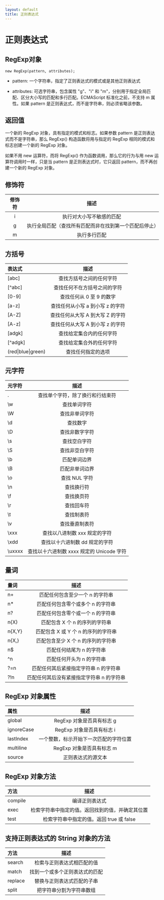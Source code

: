 ```yaml
---
layout: default
title: 正则表达式
---
```


# 正则表达式

## RegExp对象

`new RegExp(pattern, attributes);`

- pattern: 一个字符串，指定了正则表达式的模式或是其他正则表达式

- attributes: 可选字符串，包含属性 "g"、"i" 和 "m"，分别用于指定全局匹配、区分大小写的匹配和多行匹配。ECMAScript 标准化之前，不支持 m 属性。如果 pattern 是正则表达式，而不是字符串，则必须省略该参数。

## 返回值

一个新的 RegExp 对象，具有指定的模式和标志。如果参数 pattern 是正则表达式而不是字符串，那么 RegExp() 构造函数将用与指定的 RegExp 相同的模式和标志创建一个新的 RegExp 对象。

如果不用 new 运算符，而将 RegExp() 作为函数调用，那么它的行为与用 new 运算符调用时一样，只是当 pattern 是正则表达式时，它只返回 pattern，而不再创建一个新的 RegExp 对象。

## 修饰符

|修饰符  | 描述     |
| :----: |:-------: |
|i       | 执行对大小写不敏感的匹配 |
|g       | 执行全局匹配（查找所有匹配而非在找到第一个匹配后停止）|
|m       | 执行多行匹配     |

## 方括号

| 表达式 | 描述 |
|:------ | :----: |
| [abc]  | 查找方括号之间的任何字符          |
| [^abc] | 查找任何不在方括号之间的字符      |
| [0-9]  | 查找任何从 0 至 9 的数字          |
| [a-z]  | 查找任何从小写 a 到小写 z 的字符  |
| [A-Z]  | 查找任何从大写 A 到大写 Z 的字符  |
| [A-z]  | 查找任何从大写 A 到小写 z 的字符  |
| [adgk] | 查找给定集合内的任何字符          |
| [^adgk]| 查找给定集合外的任何字符          |
| (red\|blue\|green) | 查找任何指定的选项    |

## 元字符

| 元字符 | 描述 |
|:------ |:-----:|
| .      | 查找单个字符，除了换行和行结束符 |
| \w     | 查找单词字符                     |
| \W     | 查找非单词字符                   |
| \d     | 查找数字                         |
| \D     | 查找非数字字符                   |
| \s     | 查找空白字符                     |
| \S     | 查找非空白字符                   |
| \b     | 匹配单词边界                     |
| \B     | 匹配非单词边界                   |
| \o     | 查找 NUL 字符                    |
| \n     | 查找换行符                       |
| \f     | 查找换页符                       |
| \r     | 查找回车符                       |
| \t     | 查找制表符                       |
| \v     | 查找垂直制表符                   |
| \xxx   | 查找以八进制数 xxx 规定的字符    |
| \xdd   | 查找以十六进制数 dd 规定的字符   |
| \uxxxx | 查找以十六进制数 xxxx 规定的 Unicode 字符 |

## 量词

| 量词  | 描述 |
|:----  |:----:|
| n+    | 匹配任何包含至少一个 n 的字符串 |
| n*    | 匹配任何包含零个或多个 n 的字符串 |
| n?    | 匹配任何包含零个或一个 n 的字符串 |
| n{X}  | 匹配包含 X 个 n 的序列的字符串 |
| n{X,Y}| 匹配包含 X 或 Y 个 n 的序列的字符串 |
| n{X,} | 匹配包含至少 X 个 n 的序列的字符串 |
| n$    | 匹配任何结尾为 n 的字符串 |
| ^n    | 匹配任何开头为 n 的字符串 |
| ?=n   | 匹配任何其后紧接指定字符串 n 的字符串 |
| ?!n   | 匹配任何其后没有紧接指定字符串 n 的字符串 |

## RegExp 对象属性

| 属性	| 描述	|
| :---- |:----:|
| global     |	RegExp 对象是否具有标志 g |
| ignoreCase |	RegExp 对象是否具有标志 i|
| lastIndex  |	一个整数，标示开始下一次匹配的字符位置 |
| multiline	 | RegExp 对象是否具有标志 m |
| source     |	正则表达式的源文本 |

## RegExp 对象方法

| 方法 | 描述 |
| :----  |:----:|
| compile|	编译正则表达式 |
| exec   |	检索字符串中指定的值。返回找到的值，并确定其位置 |
| test   |	检索字符串中指定的值。返回 true 或 false |

## 支持正则表达式的 String 对象的方法

| 方法 | 描述 |
| :---- |:----:|
| search  |	检索与正则表达式相匹配的值|
| match	  | 找到一个或多个正则表达式的匹配|
| replace |	替换与正则表达式匹配的子串|
| split	  | 把字符串分割为字符串数组|

